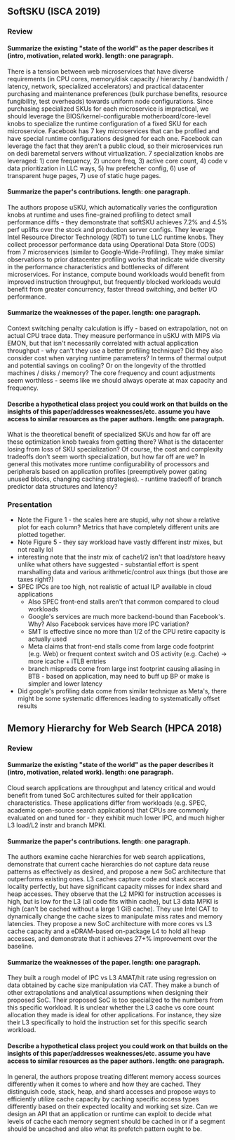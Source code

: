 ## SoftSKU (ISCA 2019)

### Review

#### Summarize the existing "state of the world" as the paper describes it (intro, motivation, related work). length: one paragraph.

There is a tension between web microservices that have diverse requirements (in CPU cores, memory/disk capacity / hierarchy / bandwidth / latency, network, specialized accelerators) and practical datacenter purchasing and maintenance preferences (bulk purchase benefits, resource fungibility, test overheads) towards uniform node configurations.
Since purchasing specialized SKUs for each microservice is impractical, we should leverage the BIOS/kernel-configurable motherboard/core-level knobs to specialize the runtime configuration of a fixed SKU for each microservice.
Facebook has 7 key microservices that can be profiled and have special runtime configurations designed for each one.
Facebook can leverage the fact that they aren't a public cloud, so their microservices run on dedi baremetal servers without virtualization.
7 specialization knobs are leveraged: 1) core frequency, 2) uncore freq, 3) active core count, 4) code v data prioritization in LLC ways, 5) hw prefetcher config, 6) use of transparent huge pages, 7) use of static huge pages.

#### Summarize the paper's contributions. length: one paragraph.

The authors propose uSKU, which automatically varies the configuration knobs at runtime and uses fine-grained profiling to detect small performance diffs - they demonstrate that softSKU achieves 7.2% and 4.5% perf uplifts over the stock and production server configs.
They leverage Intel Resource Director Technology (RDT) to tune LLC runtime knobs.
They collect processor performance data using Operational Data Store (ODS) from 7 microservices (similar to Google-Wide-Profiling).
They make similar observations to prior datacenter profiling works that indicate wide diversity in the performance characteristics and bottlenecks of different microservices.
For instance, compute bound workloads would benefit from improved instruction throughput, but frequently blocked workloads would benefit from greater concurrency, faster thread switching, and better I/O performance.

#### Summarize the weaknesses of the paper. length: one paragraph.

Context switching penalty calculation is iffy - based on extrapolation, not on actual CPU trace data.
They measure performance in uSKU with MIPS via EMON, but that isn't necessarily correlated with actual application throughput - why can't they use a better profiling technique?
Did they also consider cost when varying runtime parameters? In terms of thermal output and potential savings on cooling? Or on the longevity of the throttled machines / disks / memory?
The core frequency and count adjustments seem worthless - seems like we should always operate at max capacity and frequency.

#### Describe a hypothetical class project you could work on that builds on the insights of this paper/addresses weaknesses/etc. assume you have access to similar resources as the paper authors. length: one paragraph.

What is the theoretical benefit of specialized SKUs and how far off are these optimization knob tweaks from getting there?
What is the datacenter losing from loss of SKU specialization? Of course, the cost and complexity tradeoffs don't seem worth specialization, but how far off are we?
In general this motivates more runtime configurability of processors and peripherals based on application profiles (preemptively power gating unused blocks, changing caching strategies).
    - runtime tradeoff of branch predictor data structures and latency?

### Presentation

- Note the Figure 1 - the scales here are stupid, why not show a relative plot for each column? Metrics that have completely different units are plotted together.
- Note Figure 5 - they say workload have vastly different instr mixes, but not really lol
- interesting note that the instr mix of cache1/2 isn't that load/store heavy unlike what others have suggested - substantial effort is spent marshalling data and various arithmetic/control aux things (but those are taxes right?)
- SPEC IPCs are too high, not realistic of actual ILP available in cloud applications
    - Also SPEC front-end stalls aren't that common compared to cloud workloads
    - Google's services are much more backend-bound than Facebook's. Why? Also Facebook services have more IPC variation?
    - SMT is effective since no more than 1/2 of the CPU retire capacity is actually used
    - Meta claims that front-end stalls come from large code footprint (e.g. Web) or frequent context switch and OS activity (e.g. Cache) -> more icache + iTLB entries
    - branch mispreds come from large inst footprint causing aliasing in BTB - based on application, may need to buff up BP or make is simpler and lower latency
- Did google's profiling data come from similar technique as Meta's, there might be some systematic differences leading to systematically offset results

## Memory Hierarchy for Web Search (HPCA 2018)

### Review

#### Summarize the existing "state of the world" as the paper describes it (intro, motivation, related work). length: one paragraph.

Cloud search applications are throughput and latency critical and would benefit from tuned SoC architectures suited for their application characteristics.
These applications differ from workloads (e.g. SPEC, academic open-source search applications) that CPUs are commonly evaluated on and tuned for - they exhibit much lower IPC, and much higher L3 load/L2 instr and branch MPKI.

#### Summarize the paper's contributions. length: one paragraph.

The authors examine cache hierarchies for web search applications, demonstrate that current cache hierarchies do not capture data reuse patterns as effectively as desired, and propose a new SoC architecture that outperforms existing ones.
L3 caches capture code and stack access locality perfectly, but have significant capacity misses for index shard and heap accesses.
They observe that the L2 MPKI for instruction accesses is high, but is low for the L3 (all code fits within cache), but L3 data MPKI is high (can't be cached without a large 1 GiB cache).
They use Intel CAT to dynamically change the cache sizes to manipulate miss rates and memory latencies.
They propose a new SoC architecture with more cores vs L3 cache capacity and a eDRAM-based on-package L4 to hold all heap accesses, and demonstrate that it achieves 27+% improvement over the baseline.

#### Summarize the weaknesses of the paper. length: one paragraph.

They built a rough model of IPC vs L3 AMAT/hit rate using regression on data obtained by cache size manipulation via CAT. They make a bunch of other extrapolations and analytical assumptions when designing their proposed SoC.
Their proposed SoC is too specialized to the numbers from this specific workload. It is unclear whether the L3 cache vs core count allocation they made is ideal for other applications. For instance, they size their L3 specifically to hold the instruction set for this specific search workload.

#### Describe a hypothetical class project you could work on that builds on the insights of this paper/addresses weaknesses/etc. assume you have access to similar resources as the paper authors. length: one paragraph.

In general, the authors propose treating different memory access sources differently when it comes to where and how they are cached.
They distinguish code, stack, heap, and shard accesses and propose ways to efficiently utilize cache capacity by caching specific access types differently based on their expected locality and working set size.
Can we design an API that an application or runtime can exploit to decide what levels of cache each memory segment should be cached in or if a segment should be uncached and also what its prefetch pattern ought to be.
